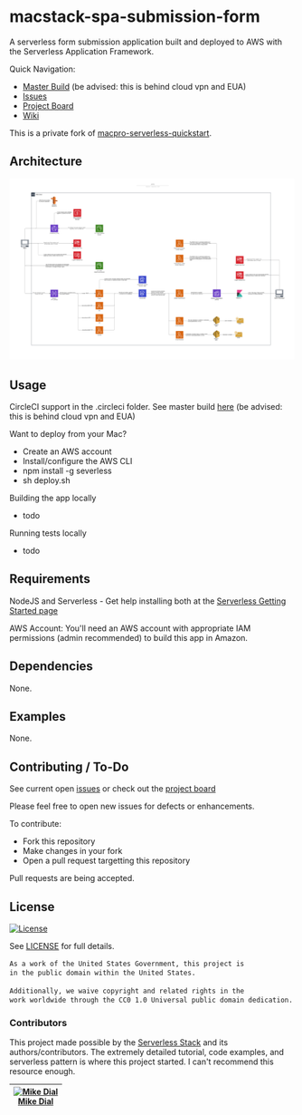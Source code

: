 # macstack-spa-submission-form

A serverless form submission application built and deployed to AWS with the Serverless Application Framework.

Quick Navigation:
- [Master Build](https://circleci.west.cms.gov/gh/CMSgov/macstack-spa-submission-form/tree/master) (be advised:  this is behind cloud vpn and EUA)
- [Issues](https://github.com/CMSgov/macstack-spa-submission-form/issues)
- [Project Board](https://github.com/CMSgov/macstack-spa-submission-form/projects/1)
- [Wiki](https://github.com/CMSgov/macstack-spa-submission-form/wiki)

This is a private fork of [macpro-serverless-quickstart](https://github.com/CMSgov/macpro-quickstart-serverless).


## Architecture

![Architecture Diagram](./.images/architecture.png?raw=true)

## Usage

CircleCI support in the .circleci folder.  See master build [here](https://circleci.west.cms.gov/gh/CMSgov/macstack-spa-submission-form/tree/master) (be advised:  this is behind cloud vpn and EUA)

Want to deploy from your Mac?
- Create an AWS account
- Install/configure the AWS CLI
- npm install -g severless
- sh deploy.sh

Building the app locally
- todo

Running tests locally
- todo

## Requirements

NodeJS and Serverless - Get help installing both at the [Serverless Getting Started page](https://www.serverless.com/framework/docs/providers/aws/guide/installation/)

AWS Account:  You'll need an AWS account with appropriate IAM permissions (admin recommended) to build this app in Amazon.

## Dependencies

None.

## Examples
None.

## Contributing / To-Do

See current open [issues](https://github.com/CMSgov/macstack-spa-submission-form/issues) or check out the [project board](https://github.com/CMSgov/macstack-spa-submission-form/projects/1)

Please feel free to open new issues for defects or enhancements.

To contribute:
- Fork this repository
- Make changes in your fork
- Open a pull request targetting this repository

Pull requests are being accepted.

## License

[![License](https://img.shields.io/badge/License-CC0--1.0--Universal-blue.svg)](https://creativecommons.org/publicdomain/zero/1.0/legalcode)

See [LICENSE](LICENSE.md) for full details.

```text
As a work of the United States Government, this project is
in the public domain within the United States.

Additionally, we waive copyright and related rights in the
work worldwide through the CC0 1.0 Universal public domain dedication.
```

### Contributors

This project made possible by the [Serverless Stack](https://serverless-stack.com/) and its authors/contributors.  The extremely detailed tutorial, code examples, and serverless pattern is where this project started.  I can't recommend this resource enough.

| [![Mike Dial][dial_avatar]][dial_homepage]<br/>[Mike Dial][dial_homepage] |
|---|

  [dial_homepage]: https://github.com/mdial89f
  [dial_avatar]: https://avatars.githubusercontent.com/mdial89f?size=150
